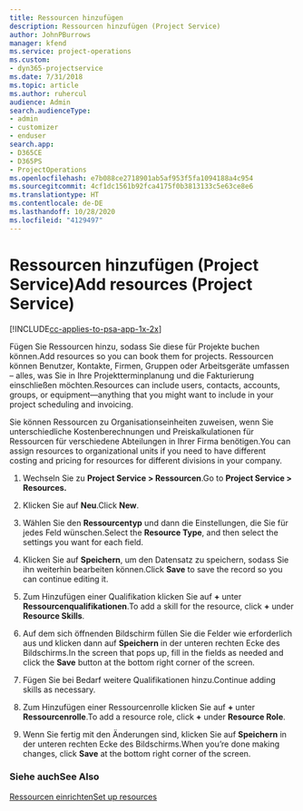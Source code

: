 ```yaml
---
title: Ressourcen hinzufügen
description: Ressourcen hinzufügen (Project Service)
author: JohnPBurrows
manager: kfend
ms.service: project-operations
ms.custom:
- dyn365-projectservice
ms.date: 7/31/2018
ms.topic: article
ms.author: ruhercul
audience: Admin
search.audienceType:
- admin
- customizer
- enduser
search.app:
- D365CE
- D365PS
- ProjectOperations
ms.openlocfilehash: e7b088ce2718901ab5af953f5fa1094188a4c954
ms.sourcegitcommit: 4cf1dc1561b92fca4175f0b3813133c5e63ce8e6
ms.translationtype: HT
ms.contentlocale: de-DE
ms.lasthandoff: 10/28/2020
ms.locfileid: "4129497"
---
```

# <a name="add-resources-project-service"></a><span data-ttu-id="dc34e-103">Ressourcen hinzufügen (Project Service)</span><span class="sxs-lookup"><span data-stu-id="dc34e-103">Add resources (Project Service)</span></span>

[!INCLUDE[cc-applies-to-psa-app-1x-2x](../includes/cc-applies-to-psa-app-1x-2x.md)]

<span data-ttu-id="dc34e-104">Fügen Sie Ressourcen hinzu, sodass Sie diese für Projekte buchen können.</span><span class="sxs-lookup"><span data-stu-id="dc34e-104">Add resources so you can book them for projects.</span></span> <span data-ttu-id="dc34e-105">Ressourcen können Benutzer, Kontakte, Firmen, Gruppen oder Arbeitsgeräte umfassen – alles, was Sie in Ihre Projektterminplanung und die Fakturierung einschließen möchten.</span><span class="sxs-lookup"><span data-stu-id="dc34e-105">Resources can include users, contacts, accounts, groups, or equipment—anything that you might want to include in your project scheduling and invoicing.</span></span>  
  
<span data-ttu-id="dc34e-106">Sie können Ressourcen zu Organisationseinheiten zuweisen, wenn Sie unterschiedliche Kostenberechnungen und Preiskalkulationen für Ressourcen für verschiedene Abteilungen in Ihrer Firma benötigen.</span><span class="sxs-lookup"><span data-stu-id="dc34e-106">You can assign resources to organizational units if you need to have different costing and pricing for resources for different divisions in your company.</span></span>  
  
1.  <span data-ttu-id="dc34e-107">Wechseln Sie zu **Project Service > Ressourcen**.</span><span class="sxs-lookup"><span data-stu-id="dc34e-107">Go to **Project Service > Resources.**</span></span>  
  
2.  <span data-ttu-id="dc34e-108">Klicken Sie auf **Neu**.</span><span class="sxs-lookup"><span data-stu-id="dc34e-108">Click **New**.</span></span>  
  
3.  <span data-ttu-id="dc34e-109">Wählen Sie den **Ressourcentyp** und dann die Einstellungen, die Sie für jedes Feld wünschen.</span><span class="sxs-lookup"><span data-stu-id="dc34e-109">Select the **Resource Type**, and then select the settings you want for each field.</span></span>  
  
4.  <span data-ttu-id="dc34e-110">Klicken Sie auf **Speichern**, um den Datensatz zu speichern, sodass Sie ihn weiterhin bearbeiten können.</span><span class="sxs-lookup"><span data-stu-id="dc34e-110">Click **Save** to save the record so you can continue editing it.</span></span>  
  
5.  <span data-ttu-id="dc34e-111">Zum Hinzufügen einer Qualifikation klicken Sie auf **+** unter **Ressourcenqualifikationen**.</span><span class="sxs-lookup"><span data-stu-id="dc34e-111">To add a skill for the resource, click **+** under **Resource Skills**.</span></span>  
  
6.  <span data-ttu-id="dc34e-112">Auf dem sich öffnenden Bildschirm füllen Sie die Felder wie erforderlich aus und klicken dann auf **Speichern** in der unteren rechten Ecke des Bildschirms.</span><span class="sxs-lookup"><span data-stu-id="dc34e-112">In the screen that pops up, fill in the fields as needed and click the **Save** button at the bottom right corner of the screen.</span></span>  
  
7.  <span data-ttu-id="dc34e-113">Fügen Sie bei Bedarf weitere Qualifikationen hinzu.</span><span class="sxs-lookup"><span data-stu-id="dc34e-113">Continue adding skills as necessary.</span></span>  
  
8.  <span data-ttu-id="dc34e-114">Zum Hinzufügen einer Ressourcenrolle klicken Sie auf **+** unter **Ressourcenrolle**.</span><span class="sxs-lookup"><span data-stu-id="dc34e-114">To add a resource role, click **+** under **Resource Role**.</span></span>  
  
9. <span data-ttu-id="dc34e-115">Wenn Sie fertig mit den Änderungen sind, klicken Sie auf **Speichern** in der unteren rechten Ecke des Bildschirms.</span><span class="sxs-lookup"><span data-stu-id="dc34e-115">When you’re done making changes, click **Save** at the bottom right corner of the screen.</span></span>  
  
### <a name="see-also"></a><span data-ttu-id="dc34e-116">Siehe auch</span><span class="sxs-lookup"><span data-stu-id="dc34e-116">See Also</span></span>  
 [<span data-ttu-id="dc34e-117">Ressourcen einrichten</span><span class="sxs-lookup"><span data-stu-id="dc34e-117">Set up resources</span></span>](../psa/set-up-resources.md)
